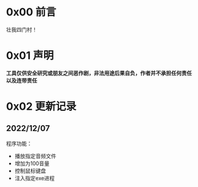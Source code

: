 # 0x00 前言
壮我四门村！

# 0x01 声明
**工具仅供安全研究或朋友之间恶作剧，非法用途后果自负，作者并不承担任何责任以及连带责任**

# 0x02 更新记录
## 2022/12/07
程序功能：
- 播放指定音频文件
- 增加为100音量
- 控制鼠标键盘
- 注入指定exe进程
